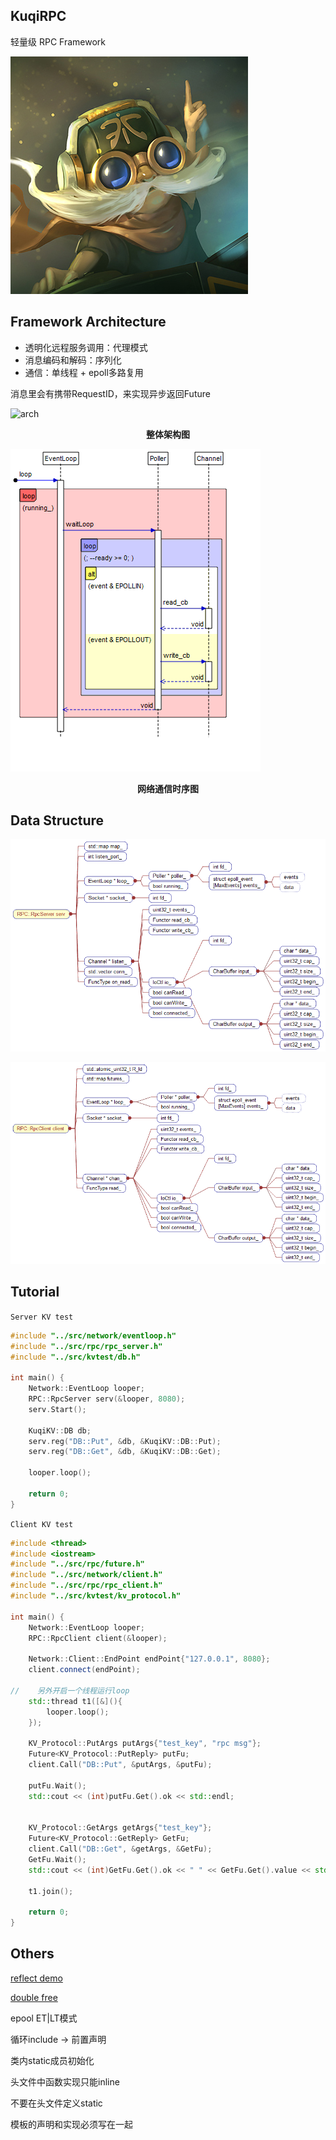## KuqiRPC

轻量级 RPC Framework

![cartoon](https://raw.githubusercontent.com/v4if/KuqiKV/master/doc/img/cartoon.jpg)

## Framework Architecture
* 透明化远程服务调用：代理模式
* 消息编码和解码：序列化
* 通信：单线程 + epoll多路复用

消息里会有携带RequestID，来实现异步返回Future

![arch](http://oowjr8zsi.bkt.clouddn.com/arch.png)
<div style="text-align: center;"><b>整体架构图</b></div>

![UML](https://raw.githubusercontent.com/v4if/KuqiKV/master/doc/img/UMLSequenceDiagram-loop.png)
<div style="text-align: center;"><b>网络通信时序图</b></div>

## Data Structure
![UML](https://raw.githubusercontent.com/v4if/KuqiKV/master/doc/img/DataMembers-serv.png)

![UML](https://raw.githubusercontent.com/v4if/KuqiKV/master/doc/img/DataMembers-client.png)

## Tutorial

`Server KV test`
```c++
#include "../src/network/eventloop.h"
#include "../src/rpc/rpc_server.h"
#include "../src/kvtest/db.h"

int main() {
    Network::EventLoop looper;
    RPC::RpcServer serv(&looper, 8080);
    serv.Start();

    KuqiKV::DB db;
    serv.reg("DB::Put", &db, &KuqiKV::DB::Put);
    serv.reg("DB::Get", &db, &KuqiKV::DB::Get);

    looper.loop();

    return 0;
}
```

`Client KV test`
```c++
#include <thread>
#include <iostream>
#include "../src/rpc/future.h"
#include "../src/network/client.h"
#include "../src/rpc/rpc_client.h"
#include "../src/kvtest/kv_protocol.h"

int main() {
    Network::EventLoop looper;
    RPC::RpcClient client(&looper);

    Network::Client::EndPoint endPoint{"127.0.0.1", 8080};
    client.connect(endPoint);

//    另外开启一个线程运行loop
    std::thread t1([&](){
        looper.loop();
    });

    KV_Protocol::PutArgs putArgs{"test_key", "rpc msg"};
    Future<KV_Protocol::PutReply> putFu;
    client.Call("DB::Put", &putArgs, &putFu);

    putFu.Wait();
    std::cout << (int)putFu.Get().ok << std::endl;


    KV_Protocol::GetArgs getArgs{"test_key"};
    Future<KV_Protocol::GetReply> GetFu;
    client.Call("DB::Get", &getArgs, &GetFu);
    GetFu.Wait();
    std::cout << (int)GetFu.Get().ok << " " << GetFu.Get().value << std::endl;

    t1.join();

    return 0;
}
```

## Others
[reflect demo](https://github.com/v4if/blog/issues/34)

[double free](https://github.com/v4if/blog/issues/35)

epool ET|LT模式

循环include -> 前置声明

类内static成员初始化

头文件中函数实现只能inline

不要在头文件定义static

模板的声明和实现必须写在一起

